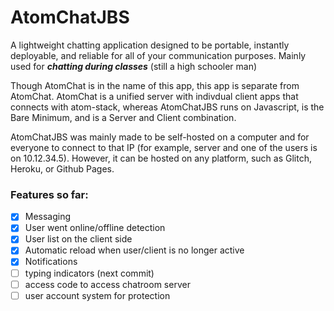 # AtomChatJBS

A lightweight chatting application designed to be portable, instantly deployable, and reliable for all of your communication purposes. Mainly used for ***chatting during classes*** (still a high schooler man)

Though AtomChat is in the name of this app, this app is separate from AtomChat. AtomChat is a unified server with indivdual client apps that connects with atom-stack, whereas AtomChatJBS runs on Javascript, is the Bare Minimum, and is a Server and Client combination.

AtomChatJBS was mainly made to be self-hosted on a computer and for everyone to connect to that IP (for example, server and one of the users is on 10.12.34.5). However, it can be hosted on any platform, such as Glitch, Heroku, or Github Pages. 

### Features so far:
- [X] Messaging
- [x] User went online/offline detection
- [X] User list on the client side
- [X] Automatic reload when user/client is no longer active
- [x] Notifications
- [ ] typing indicators (next commit)
- [ ] access code to access chatroom server
- [ ] user account system for protection
